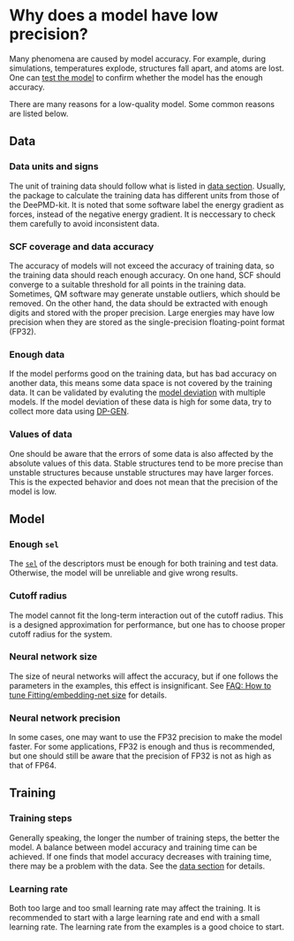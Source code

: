 # Why does a model have low precision?

Many phenomena are caused by model accuracy.
For example, during simulations, temperatures explode, structures fall apart, and atoms are lost.
One can [test the model](../test/test.md) to confirm whether the model has the enough accuracy.

There are many reasons for a low-quality model.
Some common reasons are listed below.

## Data

### Data units and signs

The unit of training data should follow what is listed in [data section](../data/system.md).
Usually, the package to calculate the training data has different units from those of the DeePMD-kit.
It is noted that some software label the energy gradient as forces, instead of the negative energy gradient.
It is neccessary to check them carefully to avoid inconsistent data.

### SCF coverage and data accuracy

The accuracy of models will not exceed the accuracy of training data, so the training data should reach enough accuracy.
On one hand, SCF should converge to a suitable threshold for all points in the training data.
Sometimes, QM software may generate unstable outliers, which should be removed.
On the other hand, the data should be extracted with enough digits and stored with the proper precision.
Large energies may have low precision when they are stored as the single-precision floating-point format (FP32).

### Enough data

If the model performs good on the training data, but has bad accuracy on another data, this means some data space is not covered by the training data.
It can be validated by evaluting the [model deviation](../test/model-deviation.md) with multiple models.
If the model deviation of these data is high for some data, try to collect more data using [DP-GEN](../third-party/out-of-deepmd-kit.md#dp-gen).

### Values of data

One should be aware that the errors of some data is also affected by the absolute values of this data.
Stable structures tend to be more precise than unstable structures because unstable structures may have larger forces.
This is the expected behavior and does not mean that the precision of the model is low.

## Model

### Enough `sel`

The [`sel`](../model/sel.md) of the descriptors must be enough for both training and test data.
Otherwise, the model will be unreliable and give wrong results.

### Cutoff radius

The model cannot fit the long-term interaction out of the cutoff radius.
This is a designed approximation for performance, but one has to choose proper cutoff radius for the system.

### Neural network size

The size of neural networks will affect the accuracy, but if one follows the parameters in the examples, this effect is insignificant.
See [FAQ: How to tune Fitting/embedding-net size](./howtoset_netsize.md) for details.

### Neural network precision

In some cases, one may want to use the FP32 precision to make the model faster.
For some applications, FP32 is enough and thus is recommended, but one should still be aware that the precision of FP32 is not as high as that of FP64.

## Training

### Training steps

Generally speaking, the longer the number of training steps, the better the model.
A balance between model accuracy and training time can be achieved.
If one finds that model accuracy decreases with training time, there may be a problem with the data. See the [data section](#data) for details.

### Learning rate

Both too large and too small learning rate may affect the training.
It is recommended to start with a large learning rate and end with a small learning rate.
The learning rate from the examples is a good choice to start.

